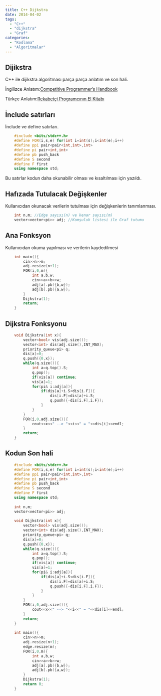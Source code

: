 ```yaml
---
title: C++ Dijkstra
date: 2014-04-02
tags:
  - "C++"
  - "dijkstra"
  - "Graf"
categories:
  - "Kodlama"
  - "Algoritmalar"
---
```


## Dijikstra

C++ ile dijikstra algoritması parça parça anlatım ve son hali.

İngilizce Anlatım:[Competitive Programmer’s Handbook](https://cses.fi/book/book.pdf#page=136)

Türkçe Anlatım:[Rekabetçi Programcının El Kitabı](/cph_turkce.pdf#page=146)
<!--more-->

## İnclude satırları
İnclude ve define satırları.
```c++
	#include <bits/stdc++.h>
	#define FOR(i,s,e) for(int i=int(s);i<int(e);i++)
	#define ppi pair<pair<int,int>,int>
	#define pi pair<int,int>
	#define pb push_back
	#define S second
	#define F first
	using namespace std;
```
Bu satırlar kodun daha okunabilir olması ve kısaltılması için yazıldı.
## Hafızada Tutulacak Değişkenler
Kullanıcıdan okunacak verilerin tutulması için değişkenlerin tanımlanması.
```c++
	int n,m; //Edge sayısı(n) ve kenar sayısı(m)
	vector<vector<pi>> adj; //Komşuluk listesi ile Graf tutumu

 ```

## Ana Fonksyon
Kullanıcıdan okuma yapılması ve verilerin kaydedilmesi
```c++
	int main(){
	    cin>>n>>m;
	    adj.resize(n+1);
	    FOR(i,0,m){
	        int a,b,w;
	        cin>>a>>b>>w;
	        adj[a].pb({b,w});
	        adj[b].pb({a,w});
	    }
	    Dijkstra(1);
	    return;
	}
```
## Dijkstra Fonksyonu

```c++
	void Dijkstra(int x){
	    vector<bool> vis(adj.size());
	    vector<int> dis(adj.size(),INT_MAX);
	    priority_queue<pi> q;
	    dis[x]=0;
	    q.push({0,x});
	    while(q.size()){
	        int a=q.top().S;
	        q.pop();
	        if(vis[a]) continue;
	        vis[a]=1;
	        for(pi& i:adj[a]){
	            if(dis[a]+i.S<dis[i.F]){
	                dis[i.F]=dis[a]+i.S;
	                q.push({-dis[i.F],i.F});
	            }
	        }
	    }
	    FOR(i,0,adj.size()){
	        cout<<x<<" --> "<<i<<" = "<<dis[i]<<endl;
	    }
	    return;
	}
```
## Kodun Son hali

```c++
	#include <bits/stdc++.h>
	#define FOR(i,s,e) for(int i=int(s);i<int(e);i++)
	#define ppi pair<pair<int,int>,int>
	#define pi pair<int,int>
	#define pb push_back
	#define S second
	#define F first
	using namespace std;
	
	int n,m;
	vector<vector<pi>> adj;
	
	void Dijkstra(int x){
	    vector<bool> vis(adj.size());
	    vector<int> dis(adj.size(),INT_MAX);
	    priority_queue<pi> q;
	    dis[x]=0;
	    q.push({0,x});
	    while(q.size()){
	        int a=q.top().S;
	        q.pop();
	        if(vis[a]) continue;
	        vis[a]=1;
	        for(pi& i:adj[a]){
	            if(dis[a]+i.S<dis[i.F]){
	                dis[i.F]=dis[a]+i.S;
	                q.push({-dis[i.F],i.F});
	            }
	        }
	    }
	    FOR(i,0,adj.size()){
	        cout<<x<<" --> "<<i<<" = "<<dis[i]<<endl;
	    }
	    return;
	}
	
	int main(){
	    cin>>n>>m;
	    adj.resize(n+1);
	    edge.resize(m);
	    FOR(i,0,m){
	        int a,b,w;
	        cin>>a>>b>>w;
	        adj[a].pb({b,w});
	        adj[b].pb({a,w});
	    }
	    Dijkstra(1);
	    return 0;
	}
```		

